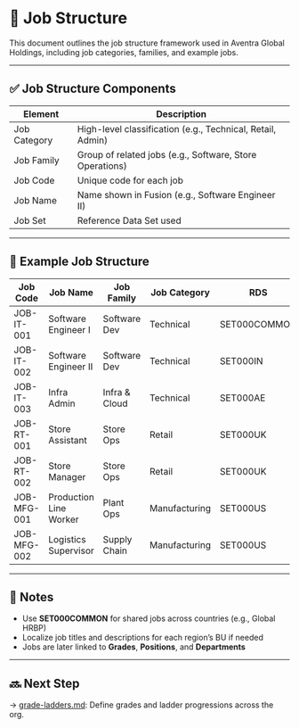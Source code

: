 # 👔 Job Structure

This document outlines the job structure framework used in Aventra Global Holdings, including job categories, families, and example jobs.

---

## ✅ Job Structure Components

| Element        | Description                                                 |
|----------------|-------------------------------------------------------------|
| Job Category   | High-level classification (e.g., Technical, Retail, Admin) |
| Job Family     | Group of related jobs (e.g., Software, Store Operations)    |
| Job Code       | Unique code for each job                                    |
| Job Name       | Name shown in Fusion (e.g., Software Engineer II)           |
| Job Set        | Reference Data Set used                                     |

---

## 🧱 Example Job Structure

| Job Code | Job Name                | Job Family         | Job Category  | RDS            |
|----------|-------------------------|--------------------|---------------|----------------|
| JOB-IT-001 | Software Engineer I     | Software Dev       | Technical     | SET000COMMON   |
| JOB-IT-002 | Software Engineer II    | Software Dev       | Technical     | SET000IN       |
| JOB-IT-003 | Infra Admin             | Infra & Cloud      | Technical     | SET000AE       |
| JOB-RT-001 | Store Assistant         | Store Ops          | Retail        | SET000UK       |
| JOB-RT-002 | Store Manager           | Store Ops          | Retail        | SET000UK       |
| JOB-MFG-001| Production Line Worker  | Plant Ops          | Manufacturing | SET000US       |
| JOB-MFG-002| Logistics Supervisor    | Supply Chain       | Manufacturing | SET000US       |

---

## 🔗 Notes

- Use **SET000COMMON** for shared jobs across countries (e.g., Global HRBP)
- Localize job titles and descriptions for each region’s BU if needed
- Jobs are later linked to **Grades**, **Positions**, and **Departments**

---

## 🔜 Next Step

→ [grade-ladders.md](grade-ladders.md): Define grades and ladder progressions across the org.
